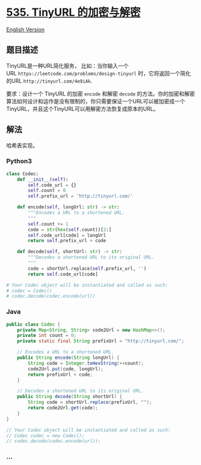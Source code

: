 # [535. TinyURL 的加密与解密](https://leetcode-cn.com/problems/encode-and-decode-tinyurl)

[English Version](/solution/0500-0599/0535.Encode%20and%20Decode%20TinyURL/README_EN.md)

## 题目描述

<!-- 这里写题目描述 -->

<p>TinyURL是一种URL简化服务， 比如：当你输入一个URL&nbsp;<code>https://leetcode.com/problems/design-tinyurl</code>&nbsp;时，它将返回一个简化的URL&nbsp;<code>http://tinyurl.com/4e9iAk</code>.</p>

<p>要求：设计一个 TinyURL 的加密&nbsp;<code>encode</code>&nbsp;和解密&nbsp;<code>decode</code>&nbsp;的方法。你的加密和解密算法如何设计和运作是没有限制的，你只需要保证一个URL可以被加密成一个TinyURL，并且这个TinyURL可以用解密方法恢复成原本的URL。</p>

## 解法

<!-- 这里可写通用的实现逻辑 -->

哈希表实现。

<!-- tabs:start -->

### **Python3**

<!-- 这里可写当前语言的特殊实现逻辑 -->

```python
class Codec:
    def __init__(self):
        self.code_url = {}
        self.count = 0
        self.prefix_url = 'http://tinyurl.com/'

    def encode(self, longUrl: str) -> str:
        """Encodes a URL to a shortened URL.
        """
        self.count += 1
        code = str(hex(self.count))[2:]
        self.code_url[code] = longUrl
        return self.prefix_url + code

    def decode(self, shortUrl: str) -> str:
        """Decodes a shortened URL to its original URL.
        """
        code = shortUrl.replace(self.prefix_url, '')
        return self.code_url[code]

# Your Codec object will be instantiated and called as such:
# codec = Codec()
# codec.decode(codec.encode(url))
```

### **Java**

<!-- 这里可写当前语言的特殊实现逻辑 -->

```java
public class Codec {
    private Map<String, String> code2Url = new HashMap<>();
    private int count = 0;
    private static final String prefixUrl = "http://tinyurl.com/";

    // Encodes a URL to a shortened URL.
    public String encode(String longUrl) {
        String code = Integer.toHexString(++count);
        code2Url.put(code, longUrl);
        return prefixUrl + code;
    }

    // Decodes a shortened URL to its original URL.
    public String decode(String shortUrl) {
        String code = shortUrl.replace(prefixUrl, "");
        return code2Url.get(code);
    }
}

// Your Codec object will be instantiated and called as such:
// Codec codec = new Codec();
// codec.decode(codec.encode(url));
```

### **...**

```

```

<!-- tabs:end -->
